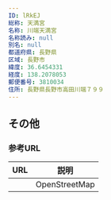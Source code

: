 ```yaml
---
ID: lRkEJ
総称: 天満宮
名称: 川端天満宮
名称読み: null
別名: null
都道府県: 長野県
区域: 長野市
緯度: 36.6454331
経度: 138.2078053
郵便番号: 3810034
住所: 長野県長野市高田川端７９９
---
```


## その他

### 参考URL

| URL | 説明          |
| --- | ------------- |
|     | OpenStreetMap |
